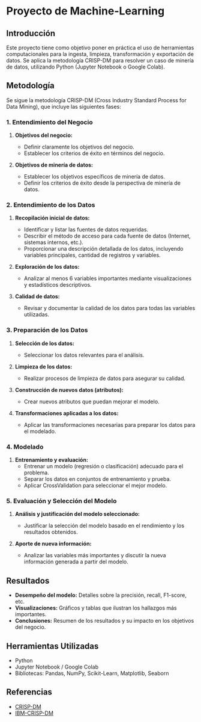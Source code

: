 # Proyecto de Machine-Learning

## Introducción
Este proyecto tiene como objetivo poner en práctica el uso de herramientas computacionales para la ingesta, limpieza, transformación y exportación de datos. Se aplica la metodología CRISP-DM para resolver un caso de minería de datos, utilizando Python (Jupyter Notebook o Google Colab).

## Metodología
Se sigue la metodología CRISP-DM (Cross Industry Standard Process for Data Mining), que incluye las siguientes fases:

### 1. Entendimiento del Negocio
1. **Objetivos del negocio:**
   - Definir claramente los objetivos del negocio.
   - Establecer los criterios de éxito en términos del negocio.

2. **Objetivos de minería de datos:**
   - Establecer los objetivos específicos de minería de datos.
   - Definir los criterios de éxito desde la perspectiva de minería de datos.

### 2. Entendimiento de los Datos
1. **Recopilación inicial de datos:**
   - Identificar y listar las fuentes de datos requeridas.
   - Describir el método de acceso para cada fuente de datos (Internet, sistemas internos, etc.).
   - Proporcionar una descripción detallada de los datos, incluyendo variables principales, cantidad de registros y variables.

2. **Exploración de los datos:**
   - Analizar al menos 6 variables importantes mediante visualizaciones y estadísticos descriptivos.

3. **Calidad de datos:**
   - Revisar y documentar la calidad de los datos para todas las variables utilizadas.

### 3. Preparación de los Datos
1. **Selección de los datos:**
   - Seleccionar los datos relevantes para el análisis.

2. **Limpieza de los datos:**
   - Realizar procesos de limpieza de datos para asegurar su calidad.

3. **Construcción de nuevos datos (atributos):**
   - Crear nuevos atributos que puedan mejorar el modelo.

4. **Transformaciones aplicadas a los datos:**
   - Aplicar las transformaciones necesarias para preparar los datos para el modelado.

### 4. Modelado
1. **Entrenamiento y evaluación:**
   - Entrenar un modelo (regresión o clasificación) adecuado para el problema.
   - Separar los datos en conjuntos de entrenamiento y prueba.
   - Aplicar CrossValidation para seleccionar el mejor modelo.

### 5. Evaluación y Selección del Modelo
1. **Análisis y justificación del modelo seleccionado:**
   - Justificar la selección del modelo basado en el rendimiento y los resultados obtenidos.

2. **Aporte de nueva información:**
   - Analizar las variables más importantes y discutir la nueva información generada a partir del modelo.

## Resultados
- **Desempeño del modelo:** Detalles sobre la precisión, recall, F1-score, etc.
- **Visualizaciones:** Gráficos y tablas que ilustran los hallazgos más importantes.
- **Conclusiones:** Resumen de los resultados y su impacto en los objetivos del negocio.

## Herramientas Utilizadas
- Python
- Jupyter Notebook / Google Colab
- Bibliotecas: Pandas, NumPy, Scikit-Learn, Matplotlib, Seaborn

## Referencias
- [CRISP-DM](https://www.semanticscholar.org/paper/CRISP-DM-1.0%3A-Step-by-step-data-mining-guide-Chapman/54bad20bbc7938991bf34f86dde0babfbd2d5a72)
- [IBM-CRISP-DM](https://www.ibm.com/docs/es/SS3RA7_18.4.0/pdf/ModelerCRISPDM.pdf)
